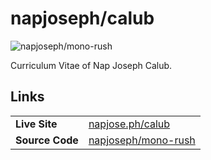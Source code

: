 # napjoseph/calub

![napjoseph/mono-rush](https://github.com/napjoseph/mono-rush/actions/workflows/main--calub-web--deploy-to-github-pages.yml/badge.svg)

Curriculum Vitae of Nap Joseph Calub.

## Links

|   |   |
| - | - |
| **Live Site** | [napjose.ph/calub](https://napjose.ph/calub) |
| **Source Code** | [napjoseph/mono-rush](https://github.com/napjoseph/mono-rush/tree/main/apps/calub/web) |
